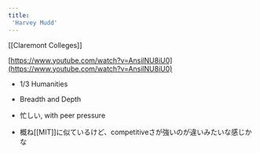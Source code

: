 ```yaml
---
title:
 'Harvey Mudd'
---
```


[[Claremont Colleges]]

[https://www.youtube.com/watch?v=AnsilNU8iU0](https://www.youtube.com/watch?v=AnsilNU8iU0)
- 1/3 Humanities
- Breadth and Depth
- 忙しい, with peer pressure

- 概ね[[MIT]]に似ているけど、competitiveさが強いのが違いみたいな感じかな
